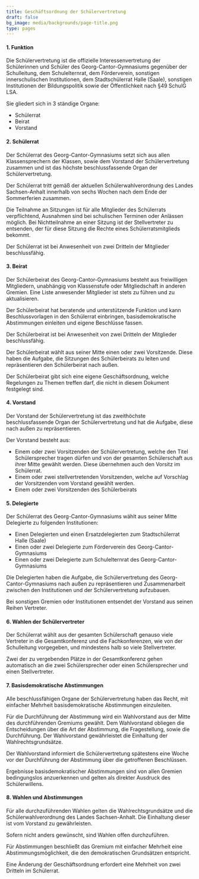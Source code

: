 ```yaml
---
title: Geschäftsordnung der Schülervertretung
draft: false
bg_image: media/backgrounds/page-title.png
type: pages
---
```

#### **1. Funktion**

Die Schülervertretung ist die offizielle Interessenvertretung der Schülerinnen und Schüler des Georg-Cantor-Gymnasiums gegenüber der Schulleitung, dem Schulelternrat, dem Förderverein, sonstigen innerschulischen Institutionen, dem Stadtschülerrat Halle (Saale), sonstigen Institutionen der Bildungspolitik sowie der Öffentlichkeit nach §49 SchulG LSA.

Sie gliedert sich in 3 ständige Organe:

* Schülerrat
* Beirat
* Vorstand

#### **2. Schülerrat**

Der Schülerrat des Georg-Cantor-Gymnasiums setzt sich aus allen Klassensprechern der Klassen, sowie dem Vorstand der Schülervertretung zusammen und ist das höchste beschlussfassende Organ der Schülervertretung.

Der Schülerrat tritt gemäß der aktuellen Schülerwahlverordnung des Landes Sachsen-Anhalt innerhalb von sechs Wochen nach dem Ende der Sommerferien zusammen.

Die Teilnahme an Sitzungen ist für alle Mitglieder des Schülerrats verpflichtend, Ausnahmen sind bei schulischen Terminen oder Anlässen möglich. Bei Nichtteilnahme an einer Sitzung ist der Stellvertreter zu entsenden, der für diese Sitzung die Rechte eines Schülerratsmitglieds bekommt.

Der Schülerrat ist bei Anwesenheit von zwei Dritteln der Mitglieder beschlussfähig.

#### **3. Beirat**

Der Schülerbeirat des Georg-Cantor-Gymnasiums besteht aus freiwilligen Mitgliedern, unabhängig von Klassenstufe oder Mitgliedschaft in anderen Gremien. Eine Liste anwesender Mitglieder ist stets zu führen und zu aktualisieren.

Der Schülerbeirat hat beratende und unterstützende Funktion und kann Beschlussvorlagen in den Schülerrat einbringen, basisdemokratische Abstimmungen einleiten und eigene Beschlüsse fassen.

Der Schülerbeirat ist bei Anwesenheit von zwei Dritteln der Mitglieder beschlussfähig.

Der Schülerbeirat wählt aus seiner Mitte einen oder zwei Vorsitzende. Diese haben die Aufgabe, die Sitzungen des Schülerbeirats zu leiten und repräsentieren den Schülerbeirat nach außen.

Der Schülerbeirat gibt sich eine eigene Geschäftsordnung, welche Regelungen zu Themen treffen darf, die nicht in diesem Dokument festgelegt sind.

#### **4. Vorstand**

Der Vorstand der Schülervertretung ist das zweithöchste beschlussfassende Organ der Schülervertretung und hat die Aufgabe, diese nach außen zu repräsentieren.

Der Vorstand besteht aus:

* Einem oder zwei Vorsitzenden der Schülervertretung, welche den Titel Schülersprecher tragen dürfen und von der gesamten Schülerschaft aus ihrer Mitte gewählt werden. Diese übernehmen auch den Vorsitz im Schülerrat.
* Einem oder zwei stellvertretenden Vorsitzenden, welche auf Vorschlag der Vorsitzenden vom Vorstand gewählt werden.
* Einem oder zwei Vorsitzenden des Schülerbeirats

#### **5. Delegierte**

Der Schülerrat des Georg-Cantor-Gymnasiums wählt aus seiner Mitte Delegierte zu folgenden Institutionen:

* Einen Delegierten und einen Ersatzdelegierten zum Stadtschülerrat Halle (Saale)
* Einen oder zwei Delegierte zum Förderverein des Georg-Cantor-Gymnasiums
* Einen oder zwei Delegierte zum Schulelternrat des Georg-Cantor-Gymnasiums

Die Delegierten haben die Aufgabe, die Schülervertretung des Georg-Cantor-Gymnasiums nach außen zu repräsentieren und Zusammenarbeit zwischen den Institutionen und der Schülervertretung aufzubauen.

Bei sonstigen Gremien oder Institutionen entsendet der Vorstand aus seinen Reihen Vertreter.

#### **6. Wahlen der Schülervertreter**

Der Schülerrat wählt aus der gesamten Schülerschaft genauso viele Vertreter in die Gesamtkonferenz und die Fachkonferenzen, wie von der Schulleitung vorgegeben, und mindestens halb so viele Stellvertreter.

Zwei der zu vergebenden Plätze in der Gesamtkonferenz gehen automatisch an die zwei Schülersprecher oder einen Schülersprecher und einen Stellvertreter.

#### **7. Basisdemokratische Abstimmungen**

Alle beschlussfähigen Organe der Schülervertretung haben das Recht, mit einfacher Mehrheit basisdemokratische Abstimmungen einzuleiten.

Für die Durchführung der Abstimmung wird ein Wahlvorstand aus der Mitte des durchführenden Gremiums gewählt. Dem Wahlvorstand obliegen die Entscheidungen über die Art der Abstimmung, die Fragestellung, sowie die Durchführung. Der Wahlvorstand gewährleistet die Einhaltung der Wahlrechtsgrundsätze.

Der Wahlvorstand informiert die Schülervertretung spätestens eine Woche vor der Durchführung der Abstimmung über die getroffenen Beschlüssen.

Ergebnisse basisdemokratischer Abstimmungen sind von allen Gremien bedingungslos anzuerkennen und gelten als direkter Ausdruck des Schülerwillens.

#### **8. Wahlen und Abstimmungen**

Für alle durchzuführenden Wahlen gelten die Wahlrechtsgrundsätze und die Schülerwahlverordnung des Landes Sachsen-Anhalt. Die Einhaltung dieser ist vom Vorstand zu gewährleisten.

Sofern nicht anders gewünscht, sind Wahlen offen durchzuführen.

Für Abstimmungen beschließt das Gremium mit einfacher Mehrheit eine Abstimmungsmöglichkeit, die den demokratischen Grundsätzen entspricht.

Eine Änderung der Geschäftsordnung erfordert eine Mehrheit von zwei Dritteln im Schülerrat.